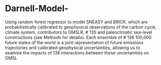 # Darnell-Model-
Using random forest regressor to model SNEASY and BRICK, which are probabilistically calibrated to geophysical observations of the carbon cycle, climate system, contributors to GMSLR, # 135 and paleoclimatic sea-level constructions (see Methods for details). Each ensemble of # 136 100,000 future states of the world is a joint representation of future emissions trajectories and calibrated geophysical uncertainties, allowing us to examine the impacts of 138 interactions between these uncertainties on GMSL
